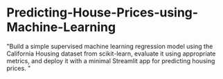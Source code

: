 # Predicting-House-Prices-using-Machine-Learning
"Build a simple supervised machine learning regression model using the California Housing dataset from scikit-learn, evaluate it using appropriate metrics, and deploy it with a minimal Streamlit app for predicting housing prices. "
